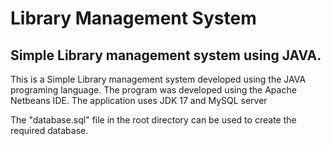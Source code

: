 # Library Management System
## Simple Library management system using JAVA.

This is a Simple Library management system developed using the JAVA programing language. The program was developed using the Apache Netbeans IDE. The application uses JDK 17 and MySQL server

The "database.sql" file in the root directory can be used to create the required database.
